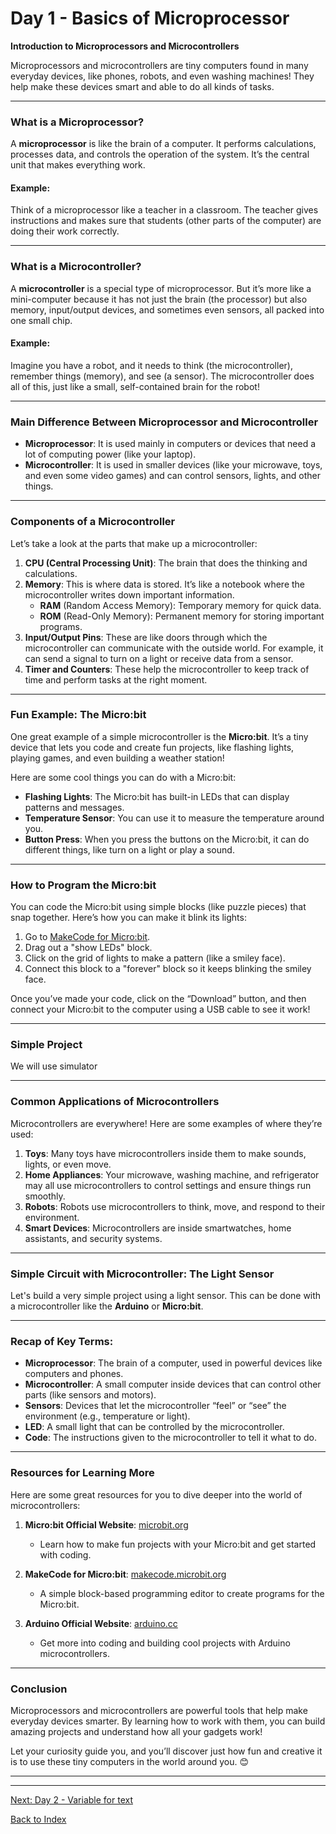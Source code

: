 # Day 1 - Basics of Microprocessor

**Introduction to Microprocessors and Microcontrollers**

Microprocessors and microcontrollers are tiny computers found in many everyday devices, like phones, robots, and even washing machines! They help make these devices smart and able to do all kinds of tasks.

---

### What is a Microprocessor?

A **microprocessor** is like the brain of a computer. It performs calculations, processes data, and controls the operation of the system. It’s the central unit that makes everything work.

#### Example:
Think of a microprocessor like a teacher in a classroom. The teacher gives instructions and makes sure that students (other parts of the computer) are doing their work correctly.

---

### What is a Microcontroller?

A **microcontroller** is a special type of microprocessor. But it’s more like a mini-computer because it has not just the brain (the processor) but also memory, input/output devices, and sometimes even sensors, all packed into one small chip.

#### Example:
Imagine you have a robot, and it needs to think (the microcontroller), remember things (memory), and see (a sensor). The microcontroller does all of this, just like a small, self-contained brain for the robot!

---

### Main Difference Between Microprocessor and Microcontroller

- **Microprocessor**: It is used mainly in computers or devices that need a lot of computing power (like your laptop).
- **Microcontroller**: It is used in smaller devices (like your microwave, toys, and even some video games) and can control sensors, lights, and other things.

---

### Components of a Microcontroller

Let’s take a look at the parts that make up a microcontroller:

1. **CPU (Central Processing Unit)**: The brain that does the thinking and calculations.
2. **Memory**: This is where data is stored. It’s like a notebook where the microcontroller writes down important information.
   - **RAM** (Random Access Memory): Temporary memory for quick data.
   - **ROM** (Read-Only Memory): Permanent memory for storing important programs.
3. **Input/Output Pins**: These are like doors through which the microcontroller can communicate with the outside world. For example, it can send a signal to turn on a light or receive data from a sensor.
4. **Timer and Counters**: These help the microcontroller to keep track of time and perform tasks at the right moment.

---

### Fun Example: The Micro:bit

One great example of a simple microcontroller is the **Micro:bit**. It’s a tiny device that lets you code and create fun projects, like flashing lights, playing games, and even building a weather station!

Here are some cool things you can do with a Micro:bit:

- **Flashing Lights**: The Micro:bit has built-in LEDs that can display patterns and messages.
- **Temperature Sensor**: You can use it to measure the temperature around you.
- **Button Press**: When you press the buttons on the Micro:bit, it can do different things, like turn on a light or play a sound.

---

### How to Program the Micro:bit

You can code the Micro:bit using simple blocks (like puzzle pieces) that snap together. Here’s how you can make it blink its lights:

1. Go to [MakeCode for Micro:bit](https://makecode.microbit.org/).
2. Drag out a "show LEDs" block.
3. Click on the grid of lights to make a pattern (like a smiley face).
4. Connect this block to a "forever" block so it keeps blinking the smiley face.

Once you’ve made your code, click on the “Download” button, and then connect your Micro:bit to the computer using a USB cable to see it work!

---

### Simple Project 

We will use simulator 

---

### Common Applications of Microcontrollers

Microcontrollers are everywhere! Here are some examples of where they’re used:

1. **Toys**: Many toys have microcontrollers inside them to make sounds, lights, or even move.
2. **Home Appliances**: Your microwave, washing machine, and refrigerator may all use microcontrollers to control settings and ensure things run smoothly.
3. **Robots**: Robots use microcontrollers to think, move, and respond to their environment.
4. **Smart Devices**: Microcontrollers are inside smartwatches, home assistants, and security systems.

---

### Simple Circuit with Microcontroller: The Light Sensor

Let's build a very simple project using a light sensor. This can be done with a microcontroller like the **Arduino** or **Micro:bit**.

---

### Recap of Key Terms:
- **Microprocessor**: The brain of a computer, used in powerful devices like computers and phones.
- **Microcontroller**: A small computer inside devices that can control other parts (like sensors and motors).
- **Sensors**: Devices that let the microcontroller “feel” or “see” the environment (e.g., temperature or light).
- **LED**: A small light that can be controlled by the microcontroller.
- **Code**: The instructions given to the microcontroller to tell it what to do.

---

### Resources for Learning More

Here are some great resources for you to dive deeper into the world of microcontrollers:

1. **Micro:bit Official Website**: [microbit.org](https://microbit.org)
   - Learn how to make fun projects with your Micro:bit and get started with coding.
   
2. **MakeCode for Micro:bit**: [makecode.microbit.org](https://makecode.microbit.org/)
   - A simple block-based programming editor to create programs for the Micro:bit.

3. **Arduino Official Website**: [arduino.cc](https://www.arduino.cc/)
   - Get more into coding and building cool projects with Arduino microcontrollers.

---

### Conclusion

Microprocessors and microcontrollers are powerful tools that help make everyday devices smarter. By learning how to work with them, you can build amazing projects and understand how all your gadgets work!

Let your curiosity guide you, and you’ll discover just how fun and creative it is to use these tiny computers in the world around you. 😊

---


---
[Next: Day 2 - Variable for text](02-day02.md)

[Back to Index](index.md)
